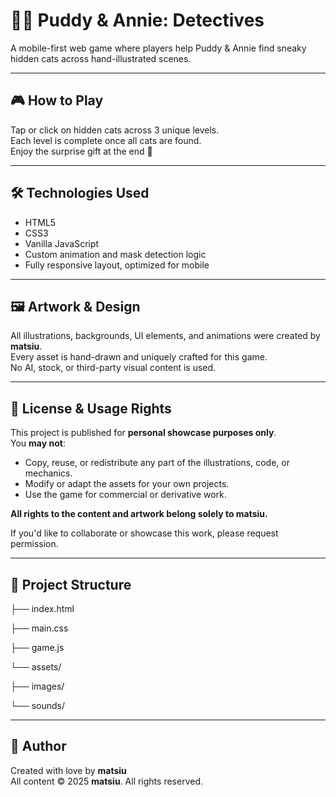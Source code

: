 # 🕵️‍♀️ Puddy & Annie: Detectives

A mobile-first web game where players help Puddy & Annie find sneaky hidden cats across hand-illustrated scenes.

---

## 🎮 How to Play

Tap or click on hidden cats across 3 unique levels.  
Each level is complete once all cats are found.  
Enjoy the surprise gift at the end 🐾

---

## 🛠 Technologies Used

- HTML5
- CSS3
- Vanilla JavaScript
- Custom animation and mask detection logic
- Fully responsive layout, optimized for mobile

---

## 🖼 Artwork & Design

All illustrations, backgrounds, UI elements, and animations were created by **matsiu**.  
Every asset is hand-drawn and uniquely crafted for this game.  
No AI, stock, or third-party visual content is used.

---

## 🚫 License & Usage Rights

This project is published for **personal showcase purposes only**.  
You **may not**:

- Copy, reuse, or redistribute any part of the illustrations, code, or mechanics.
- Modify or adapt the assets for your own projects.
- Use the game for commercial or derivative work.

**All rights to the content and artwork belong solely to matsiu.**

If you'd like to collaborate or showcase this work, please request permission.

---

## 📁 Project Structure

├── index.html

├── main.css

├── game.js

└── assets/

├── images/

└── sounds/

---

## 💌 Author

Created with love by **matsiu**  
All content © 2025 **matsiu**. All rights reserved.
